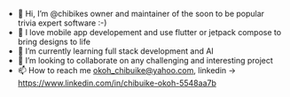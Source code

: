 - 👋 Hi, I’m @chibikes owner and maintainer of the soon to be popular trivia expert software :-) 
- 👀 I love mobile app developement and use flutter or jetpack compose to bring designs to life 
- 🌱 I’m currently learning full stack development and AI
- 💞️ I’m looking to collaborate on any challenging and interesting project
- 📫 How to reach me okoh_chibuike@yahoo.com, linkedin -> https://www.linkedin.com/in/chibuike-okoh-5548aa7b

<!---
chibikes/chibikes is a ✨ special ✨ repository because its `README.md` (this file) appears on your GitHub profile.
You can click the Preview link to take a look at your changes.
--->

